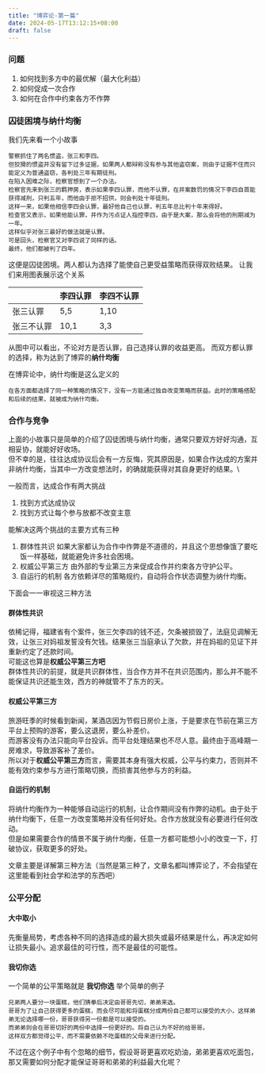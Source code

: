 ```yaml
---
title: "博弈论-第一篇"
date: 2024-05-17T13:12:15+08:00
draft: false
---
```


### 问题

1. 如何找到多方中的最优解（最大化利益）
2. 如何促成一次合作
3. 如何在合作中约束各方不作弊

### 囚徒困境与纳什均衡

我们先来看一个小故事

```text
警察抓住了两名惯盗，张三和李四。 
但狡猾的惯盗并没有留下过多证据，如果两人都辩称没有参与其他盗窃案，则由于证据不住而只能定义为普通盗窃，各判处三年有期徒刑。
在陷入困难之际，检察官想到了一个办法。
检察官先来到张三的羁押房，表示如果李四认罪，而他不认罪，在并案数罚的情况下李四自首能获得减刑，只判五年，而他由于拒不招供，则会判处十年徒刑。
这样一来，如果他相信李四会认罪，最好他自己也认罪，判五年总比判十年来得好。
检查官又表示，如果他能认罪，并作为污点证人指控李四，由于是大案，那么会将他的刑期减为一年。
这样似乎对张三最好的做法就是认罪。
可是回头，检察官又对李四说了同样的话。
最终，他们都被判了四年。
```

这便是囚徒困境。两人都认为选择了能使自己更受益策略而获得双败结果。
让我们来用图表展示这个关系

|       | 李四认罪 | 李四不认罪 |
|-------|------|-------|
| 张三认罪  | 5,5  | 1,10  | 
| 张三不认罪 | 10,1 | 3,3   | 

从图中可以看出，不论对方是否认罪，自己选择认罪的收益更高。
而双方都认罪的选择，称为达到了博弈的**纳什均衡**

在博弈论中，纳什均衡是这么定义的

```
在各方面都选择了同一种策略的情况下，没有一方能通过独自改变策略而获益。此时的策略搭配和后续的结果，就被成为纳什均衡。
```

### 合作与竞争

上面的小故事只是简单的介绍了囚徒困境与纳什均衡，通常只要双方好好沟通，互相妥协，就能好好收场。\
但不幸的是，往往达成协议后会有一方反悔，究其原因是，如果合作达成的方案并非纳什均衡，当其中一方改变想法时，的确就能获得对其自身更好的结果。\

一般而言，达成合作有两大挑战

1. 找到方式达成协议
2. 找到方式让每个参与放都不改变主意

能解决这两个挑战的主要方式有三种

1. 群体性共识
   如果大家都认为合作中作弊是不道德的，并且这个思想像饿了要吃饭一样基础，就能避免许多社会困境。
2. 权威公平第三方
   由外部的专业第三方来促成合作并约束各方守护公平。
3. 自运行的机制
   各方依赖详尽的策略规约，自动将合作状态调整为纳什均衡。

下面会一一审视这三种方法

#### 群体性共识

依稀记得，福建省有个案件，张三欠李四的钱不还，欠条被损毁了，法庭见调解无效，让张三对妈祖发誓没有欠钱。结果张三当庭承认了欠款，并在妈祖的见证下并重新约定了还款时间。\
可能这也算是**权威公平第三方吧**\
群体性共识的前提，就是共识群体性，当合作方并不在共识范围内，那么并不能不能保证共识还能生效，西方的神就管不了东方的天。

#### 权威公平第三方

旅游旺季的时候看到新闻，某酒店因为节假日房价上涨，于是要求在节前在第三方平台上预购的游客，要么这退房，要么补差价。\
而游客没有办法只能向平台投诉。而平台处理结果也不尽人意。最终由于高峰期一房难求，导致游客补了差价。\
所以对于**权威公平第三方**而言，需要其本身有强大权威，公平与约束力，否则并不能有效约束参与方进行策略切换，而损害其他参与方的利益。

#### 自运行的机制

将纳什均衡作为一种能够自动运行的机制，让合作期间没有作弊的动机。由于处于纳什均衡下，任意一方改变策略并没有任何好处。合作方放就没有必要进行任何改动。\
但是如果需要合作的情景不属于纳什均衡，任意一方都可能想小小的改变一下，打破协议，获取更多的好处。


文章主要是详解第三种方法（当然是第三种了，文章名都叫博弈论了，不会指望在这里能看到社会学和法学的东西吧）

### 公平分配

#### 大中取小
先衡量局势，考虑各种不同的选择造成的最大损失或最坏结果是什么，再决定如何让损失最小。追求最佳的可行性，而不是最佳的可能性。

#### 我切你选
一个简单的公平策略就是 **我切你选** 举个简单的例子
```text
兄弟两人要分一块蛋糕，他们猜拳后决定由哥哥先切，弟弟来选。
哥哥为了让自己获得更多的蛋糕，而会尽可能和将蛋糕分成两份自己都可以接受的大小，这样弟弟无论选择哪一份，哥哥获得另一份都是可以接受的。
而弟弟则会在哥哥切好的两份中选择一份更好的。将自己认为不好的给哥哥。
这样双方都觉得公平，而不需要依赖不吃蛋糕的父母来进行分配。
```
不过在这个例子中有个忽略的细节，假设哥哥更喜欢吃奶油，弟弟更喜欢吃面包，那又需要如何分配才能保证哥哥和弟弟的利益最大化呢？